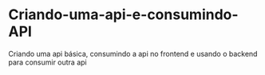 # Criando-uma-api-e-consumindo-API
Criando uma api básica, consumindo a api no frontend e usando o backend para consumir outra api
